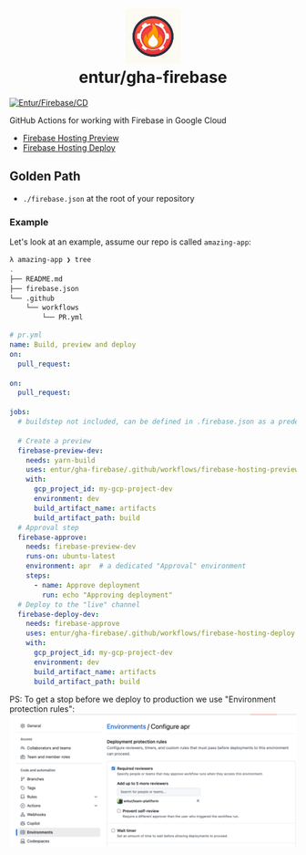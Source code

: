 <h1 align="center">
      <img src="logo.png" width="96px" height="96px" />
      <br>entur/gha-firebase<br>
</h1>

[![Entur/Firebase/CD](https://github.com/entur/gha-firebase/actions/workflows/ci.yml/badge.svg?event=pull_request)](https://github.com/entur/gha-firebase/actions/workflows/ci.yml)

GitHub Actions for working with Firebase in Google Cloud

- [Firebase Hosting Preview](../README-firebase-hosting-preview.md)
- [Firebase Hosting Deploy](../README-firebase-hosting-deploy.md)

## Golden Path

- `./firebase.json` at the root of your repository

### Example

Let's look at an example, assume our repo is called `amazing-app`:

```sh
λ amazing-app ❯ tree
.
├── README.md
├── firebase.json
└── .github
    └── workflows
        └── PR.yml
```

```yaml
# pr.yml
name: Build, preview and deploy
on:
  pull_request:

on:
  pull_request:

jobs:
  # buildstep not included, can be defined in .firebase.json as a predeploy step or as a job here

  # Create a preview
  firebase-preview-dev:
    needs: yarn-build
    uses: entur/gha-firebase/.github/workflows/firebase-hosting-preview.yml@v1
    with:
      gcp_project_id: my-gcp-project-dev
      environment: dev
      build_artifact_name: artifacts
      build_artifact_path: build
  # Approval step
  firebase-approve:
    needs: firebase-preview-dev
    runs-on: ubuntu-latest
    environment: apr  # a dedicated "Approval" environment
    steps:
      - name: Approve deployment
        run: echo "Approving deployment"
  # Deploy to the "live" channel
  firebase-deploy-dev:
    needs: firebase-approve
    uses: entur/gha-firebase/.github/workflows/firebase-hosting-deploy.yml@v1
    with:
      gcp_project_id: my-gcp-project-dev
      environment: dev
      build_artifact_name: artifacts
      build_artifact_path: build
```

PS: To get a stop before we deploy to production we use "Environment protection rules":
![Approval environment setting](approval_env.png)